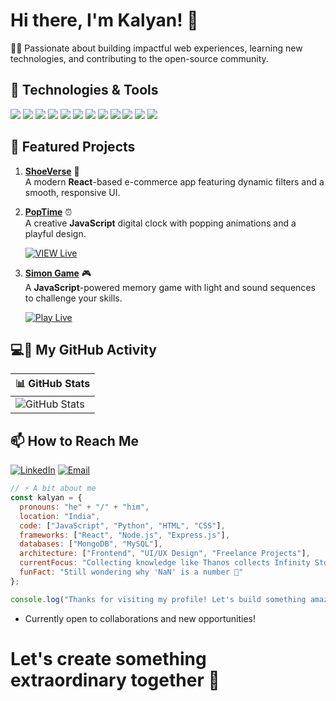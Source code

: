 # Hi there, I'm Kalyan! 👋

👨‍💻 Passionate about building impactful web experiences, learning new technologies, and contributing to the open-source community.


## 🔧 Technologies & Tools
![](https://img.shields.io/badge/-React-61DAFB?logo=react&logoColor=white)
![](https://img.shields.io/badge/-JavaScript-F7DF1E?logo=javascript&logoColor=white)
![](https://img.shields.io/badge/-TypeScript-3178C6?logo=typescript&logoColor=white)
![](https://img.shields.io/badge/-HTML5-E34F26?logo=html5&logoColor=white)
![](https://img.shields.io/badge/-CSS3-1572B6?logo=css3&logoColor=white)
![](https://img.shields.io/badge/-Tailwind_CSS-06B6D4?logo=tailwind-css&logoColor=white)
![](https://img.shields.io/badge/-Node.js-339933?logo=node.js&logoColor=white)
![](https://img.shields.io/badge/-Express-000000?logo=express&logoColor=white)
![](https://img.shields.io/badge/-EJS-000000?logo=ejs&logoColor=white)
![](https://img.shields.io/badge/-Python-3776AB?logo=python&logoColor=white)
![](https://img.shields.io/badge/-MongoDB-47A248?logo=mongodb&logoColor=white)
![](https://img.shields.io/badge/-PostgreSQL-4169E1?logo=postgresql&logoColor=white)

## 🌟 Featured Projects

1. [**ShoeVerse**](https://github.com/Kalyan-github-4/ShoeVerse) 🛒  
   A modern **React**-based e-commerce app featuring dynamic filters and a smooth, responsive UI.

2. [**PopTime**](https://github.com/Kalyan-github-4/PopTime) ⏰  
   A creative **JavaScript** digital clock with popping animations and a playful design.

   [![VIEW Live](https://img.shields.io/badge/View%20Live-FF0000?style=flat&logo=google-chrome&logoColor=white)](https://pop-time-ivory.vercel.app/)

3. [**Simon Game**](https://github.com/Kalyan-github-4/Simon-Game) 🎮  
   A **JavaScript**-powered memory game with light and sound sequences to challenge your skills.
   
   [![Play Live](https://img.shields.io/badge/View%20Live-FF0000?style=flat&logo=google-chrome&logoColor=white)](https://simon-game-seven-blush.vercel.app)

## 💻🚀 My GitHub Activity

| 📊 GitHub Stats |
|------------------|
| ![GitHub Stats](https://github-readme-stats.vercel.app/api?username=Kalyan-github-4&show_icons=true&theme=dracula&count_private=true&hide_border=true) |





## 📫 How to Reach Me
[![LinkedIn](https://img.shields.io/badge/LinkedIn-Kalyan_Manna-informational?style=flat&logo=linkedin&color=0A66C2)](https://www.linkedin.com/in/kalyan-manna-840861352)
[![Email](https://img.shields.io/badge/Email-kalyanmanna439@gmail.com-informational?style=flat&logo=gmail&color=EA4335)](mailto:kalyanmanna439@gmail.com)

```javascript
// ⚡ A bit about me
const kalyan = {
  pronouns: "he" + "/" + "him",
  location: "India",
  code: ["JavaScript", "Python", "HTML", "CSS"],
  frameworks: ["React", "Node.js", "Express.js"],
  databases: ["MongoDB", "MySQL"],
  architecture: ["Frontend", "UI/UX Design", "Freelance Projects"],
  currentFocus: "Collecting knowledge like Thanos collects Infinity Stones 💎 — but only a few get mastered... for now. 🚀",
  funFact: "Still wondering why 'NaN' is a number 🤔"
};

console.log("Thanks for visiting my profile! Let's build something amazing together! 🌟");
```
+ Currently open to collaborations and new opportunities!
# Let's create something extraordinary together 🚀




















